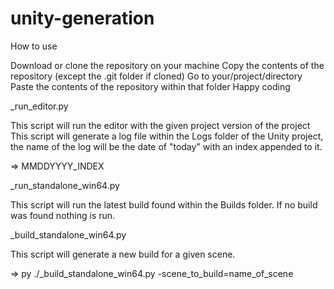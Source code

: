# unity-generation

How to use

Download or clone the repository on your machine
Copy the contents of the repository (except the .git folder if cloned)
Go to your/project/directory
Paste the contents of the repository within that folder
Happy coding

_run_editor.py

This script will run the editor with the given project version of the project
This script will generate a log file within the Logs folder of the Unity project, the name of the log will be the date of "today" with an index appended to it.

=> MMDDYYYY_INDEX

_run_standalone_win64.py

This script will run the latest build found within the Builds folder.
If no build was found nothing is run.

_build_standalone_win64.py

This script will generate a new build for a given scene.

=> py ./_build_standalone_win64.py -scene_to_build=name_of_scene
